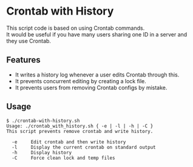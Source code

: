 # Crontab with History

This script code is based on using Crontab commands.  
It would be useful if you have many users sharing one ID in a server and they use Crontab.  

## Features
- It writes a history log whenever a user edits Crontab through this.
- It prevents concurrent editing by creating a lock file.
- It prevents users from removing Crontab configs by mistake.


## Usage
```
$ ./crontab-with-history.sh
Usage: ./crontab_with_history.sh { -e | -l | -h | -C }
This script prevents remove crontab and write history.

  -e     Edit crontab and then write history
  -l     Display the current crontab on standard output
  -h     Display history
  -C     Force clean lock and temp files
```
